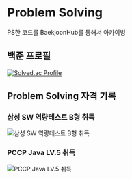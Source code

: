 # Problem Solving
PS한 코드를 BaekjoonHub를 통해서 아카이빙

## 백준 프로필
[![Solved.ac Profile](http://mazassumnida.wtf/api/v2/generate_badge?boj=darkard37)](https://solved.ac/darkard37/)

## Problem Solving 자격 기록

### 삼성 SW 역량테스트 B형 취득
![삼성 SW 역량테스트 B형 취득](https://github.com/0minyoung0/BaekjoonHub/assets/122426037/72d6956e-af68-4957-be8e-097ef85c87e6)

### PCCP Java LV.5 취득
![PCCP Java LV.5 취득](https://github.com/user-attachments/assets/ca50dedc-109d-4aa3-9c2a-98d31df51f5c)
